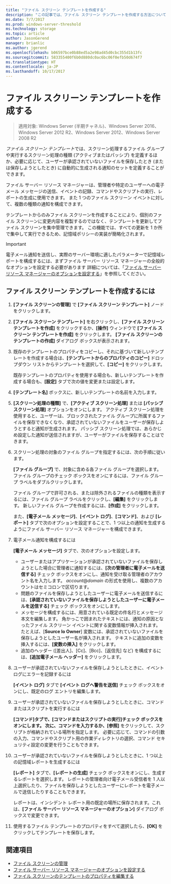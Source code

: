 ```yaml
---
title: "ファイル スクリーン テンプレートを作成する"
description: "この記事では、ファイル スクリーン テンプレートを作成する方法について説明します。"
ms.date: 7/7/2017
ms.prod: windows-server-threshold
ms.technology: storage
ms.topic: article
author: JasonGerend
manager: brianlic
ms.author: jgerend
ms.openlocfilehash: b06597bce0b88ed5a2e98ad45d0cbc355d1b13fc
ms.sourcegitcommit: 583355400f6b0d880dc0ac6bc06f0efb50d674f7
ms.translationtype: HT
ms.contentlocale: ja-JP
ms.lasthandoff: 10/17/2017
---
```

# <a name="create-a-file-screen-template"></a>ファイル スクリーン テンプレートを作成する

> 適用対象: Windows Server (半期チャネル)、Windows Server 2016、Windows Server 2012 R2、Windows Server 2012、Windows Server 2008 R2

*ファイル スクリーン テンプレート*では、スクリーン処理するファイル グループや実行するスクリーン処理の種類 (アクティブまたはパッシブ) を定義するほか、必要に応じて、ユーザーが承認されていないファイルを保存したとき (または保存しようとしたとき) に自動的に生成される通知のセットを定義することができます。

ファイル サーバー リソース マネージャーは、管理者や特定のユーザーへの電子メール メッセージの送信、イベントの記録、コマンドやスクリプトの実行、レポートの生成に使用できます。 また 1 つのファイル スクリーン イベントに対して、複数の種類の通知を構成できます。

テンプレートからのみファイル スクリーンを作成することにより、個別のファイル スクリーンに変更内容を複製するのではなく、テンプレートを更新してファイル スクリーンを集中管理できます。 この機能では、すべての更新を 1 か所で集中して実行できるため、記憶域ポリシーの実装が簡略化されます。

> [!Important]
> 電子メール通知を送信し、実際のサーバー環境に適したパラメーターで記憶域レポートを構成するには、まずファイル サーバー リソース マネージャーの全般的なオプションを設定する必要があります 詳細については、「[ファイル サーバー リソース マネージャーのオプションを設定する](setting-file-server-resource-manager-options.md)」を参照してください。

## <a name="to-create-a-file-screen-template"></a>ファイル スクリーン テンプレートを作成するには

1.  **[ファイル スクリーンの管理]** で **[ファイル スクリーン テンプレート]** ノードをクリックします。

2.  **[ファイル スクリーン テンプレート]** を右クリックし、**[ファイル スクリーン テンプレートを作成]** をクリックするか、**[操作]** ウィンドウで **[ファイル スクリーン テンプレートを作成]** をクリックします。 **[ファイル スクリーンのテンプレートの作成]** ダイアログ ボックスが表示されます。

3.  既存のテンプレートのプロパティをコピーし、それに基づいて新しいテンプレートを作成する場合は、**[テンプレートからのプロパティのコピー]** ドロップダウン リストからテンプレートを選択して、**[コピー]** をクリックします。

    既存テンプレートのプロパティを使用する場合も、新しいテンプレートを作成する場合も、**[設定]** タブで次の値を変更または設定します。

4.  **[テンプレート名]** ボックスに、新しいテンプレートの名前を入力します。

5.  **[スクリーン処理の種類]** で、**[アクティブ スクリーン処理]** または **[パッシブ スクリーン処理]** オプションをオンにします。 アクティブ スクリーン処理を使用すると、ユーザーは、ブロックされたファイル グループに所属するファイルを保存できなくなり、承認されていないファイルをユーザーが保存しようとすると通知が生成されます。 パッシブ スクリーン処理では、あらかじめ設定した通知が送信されますが、ユーザーがファイルを保存することはできます。

6.  スクリーン処理の対象のファイル グループを指定するには、次の手順に従います。

    **[ファイル グループ]** で、対象に含める各ファイル グループを選択します。 ファイル グループのチェック ボックスをオンにするには、ファイル グループ ラベルをダブルクリックします。

    ファイル グループで許可される、または除外されるファイルの種類を表示するには、ファイル グループ ラベルをクリックし、**[編集]** をクリックします。 新しいファイル グループを作成するには、**[作成]** をクリックします。

    また、**[電子メール メッセージ]**、**[イベント ログ]**、**[コマンド]**、および **[レポート]** タブで次のオプションを設定することで、1 つ以上の通知を生成するようにファイル サーバー リソース マネージャーを構成できます。

7.  電子メール通知を構成するには

    **[電子メール メッセージ]** タブで、次のオプションを設定します。

    -   ユーザーまたはアプリケーションが承認されていないファイルを保存しようとした場合に管理者に通知するには、**[次の管理者に電子メールを送信する]** チェック ボックスをオンにし、通知を受け取る管理者のアカウント名を入力します。 *account*@*domain* の形式を使用し、複数のアカウントはセミコロンで区切ります。
    -   問題のファイルを保存しようとしたユーザーに電子メールを送信するには、**[承認されていないファイルを保存しようとしたユーザーに電子メールを送信する]** チェック ボックスをオンにします。
    -   メッセージを構成するには、用意されている既定の件名行とメッセージ本文を編集します。 角かっこで囲まれたテキストには、通知の原因となったファイル スクリーン イベントに関する変数情報が挿入されます。 たとえば、\[**Source Io Owner**\] 変数には、承認されていないファイルを保存しようとしたユーザー名が挿入されます。 テキストに追加の変数を挿入するには、**[変数の挿入]** をクリックします。
    -   追加のヘッダー ([差出人]、[Cc]、[Bcc]、[返信先] など) を構成するには、**[追加電子メール ヘッダー]** をクリックします。

8.  ユーザーが承認されていないファイルを保存しようとしたときに、イベント ログにエラーを記録するには

    **[イベント ログ]** タブで **[イベント ログへ警告を送信]** チェック ボックスをオンにし、既定のログ エントリを編集します。

9.  ユーザーが承認されていないファイルを保存しようとしたときに、コマンドまたはスクリプトを実行するには

    **[コマンド]**タブで、**[コマンドまたはスクリプトの実行]**チェック ボックスをオンにします。 次に、コマンドを入力するか、**[参照]** をクリックして、スクリプトが格納されている場所を指定します。 必要に応じて、コマンドの引数の入力、コマンドやスクリプト用の作業ディレクトリの選択、コマンド セキュリティ設定の変更を行うこともできます。

10. ユーザーが承認されていないファイルを保存しようとしたときに、1 つ以上の記憶域レポートを生成するには

    **[レポート]** タブで、**[レポートの生成]** チェック ボックスをオンにし、生成するレポートを選択します。 レポートの管理者向け電子メール受信者を 1 人以上選択したり、ファイルを保存しようとしたユーザーにレポートを電子メールで送信したりすることもできます。

    レポートは、インシデント レポート用の既定の場所に保存されます。これは、**[ファイル サーバー リソース マネージャーのオプション]** ダイアログ ボックスで変更できます。

11. 使用するファイル テンプレートのプロパティをすべて選択したら、**[OK]** をクリックしてテンプレートを保存します。

## <a name="see-also"></a>関連項目

-   [ファイル スクリーンの管理](file-screening-management.md)
-   [ファイル サーバー リソース マネージャーのオプションを設定する](setting-file-server-resource-manager-options.md)
-   [ファイル スクリーンのテンプレートのプロパティを編集する](edit-file-screen-template-properties.md)

